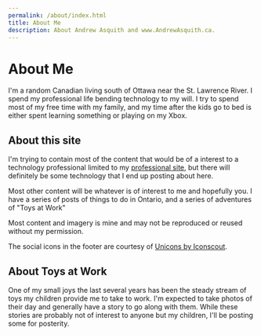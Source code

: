 ```yaml
---
permalink: /about/index.html
title: About Me
description: About Andrew Asquith and www.AndrewAsquith.ca.
---
```


# About Me

I'm a random Canadian living south of Ottawa near the St. Lawrence River. I spend my professional life bending technology to my will. I try to spend most of my free time with my family, and my time after the kids go to bed is either spent learning something or playing on my Xbox.

## About this site

I'm trying to contain most of the content that would be of a interest to a technology professional limited to my [professional site](https://www.andrewasquith.com), but there will definitely be some technology that I end up posting about here. 

Most other content will be whatever is of interest to me and hopefully you. I have a series of posts of things to do in Ontario, and a series of adventures of "Toys at Work"

Most content and imagery is mine and may not be reproduced or reused without my permission. 

The social icons in the footer are courtesy of [Unicons by Iconscout](https://iconscout.com/unicons).

## About Toys at Work

One of my small joys the last several years has been the steady stream of toys my children provide me to take to work. I'm expected to take photos of their day and generally have a story to go along with them. While these stories are probably not of interest to anyone but my children, I'll be posting some for posterity.